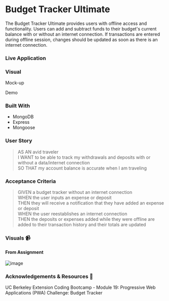 # Budget Tracker Ultimate

The Budget Tracker Ultimate provides users with offline access and functionality. Users can add and subtract funds to their budget's current balance with or without an internet connection. If transactions are entered during offline session, changes should be updated as soon as there is an internet connection.  

### Live Application


### Visual
Mock-up


Demo



### Built With
- MongoDB
- Express
- Mongoose

### User Story
> AS AN avid traveler       
> I WANT to be able to track my withdrawals and deposits with or without a data/internet connection       
> SO THAT my account balance is accurate when I am traveling        

### Acceptance Criteria
> GIVEN a budget tracker without an internet connection       
> WHEN the user inputs an expense or deposit       
> THEN they will receive a notification that they have added an expense or deposit       
> WHEN the user reestablishes an internet connection       
> THEN the deposits or expenses added while they were offline are added to their transaction history and their totals are updated       

### Visuals 📹
#### From Assignment
![image](https://user-images.githubusercontent.com/77648727/120938604-67abc000-c6c8-11eb-81a4-22cd18d3c785.png)

### Acknowledgements & Resources 🤝

UC Berkeley Extension Coding Bootcamp - Module 19: Progressive Web Applications (PWA) Challenge: Budget Tracker